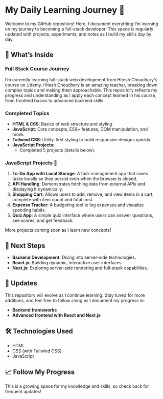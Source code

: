 # My Daily Learning Journey 🚀

Welcome to my GitHub repository! Here, I document everything I’m learning on my journey to becoming a full-stack developer. This space is regularly updated with projects, experiments, and notes as I build my skills day by day.

## 📝 What’s Inside

### Full Stack Course Journey

I’m currently learning full-stack web development from Hitesh Choudhary's course on Udemy. Hitesh Choudhary is an amazing teacher, breaking down complex topics and making them approachable. This repository reflects my progress and understanding as I apply each concept learned in his course, from frontend basics to advanced backend skills.

### Completed Topics

- **HTML & CSS**: Basics of web structure and styling.
- **JavaScript**: Core concepts, ES6+ features, DOM manipulation, and more.
- **Tailwind CSS**: Utility-first styling to build responsive designs quickly.
- **JavaScript Projects**: 
  - Completed 5 projects (details below).
  
### JavaScript Projects 📂

1. **To-Do App with Local Storage**: A task management app that saves tasks locally so they persist even when the browser is closed.
2. **API Handling**: Demonstrates fetching data from external APIs and displaying it dynamically.
3. **Shopping Cart**: Allows users to add, remove, and view items in a cart, complete with item count and total cost.
4. **Expense Tracker**: A budgeting tool to log expenses and visualize spending habits.
5. **Quiz App**: A simple quiz interface where users can answer questions, see scores, and get feedback.

More projects coming soon as I learn new concepts!

## 🌱 Next Steps

- **Backend Development**: Diving into server-side technologies.
- **React.js**: Building dynamic, interactive user interfaces.
- **Next.js**: Exploring server-side rendering and full-stack capabilities.

## 🔄 Updates

This repository will evolve as I continue learning. Stay tuned for more additions, and feel free to follow along as I document my progress in:

- **Backend frameworks**
- **Advanced frontend with React and Next.js**

## 🛠️ Technologies Used

- HTML
- CSS (with Tailwind CSS)
- JavaScript

## 📈 Follow My Progress

This is a growing space for my knowledge and skills, so check back for frequent updates!
